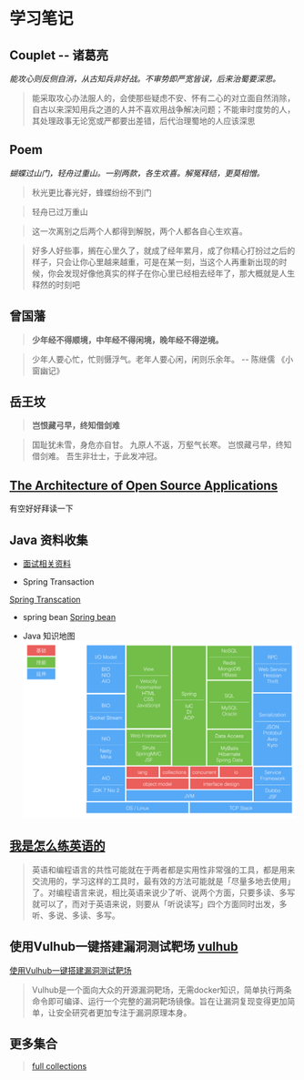 # 学习笔记

## Couplet -- 诸葛亮

*能攻心则反侧自消，从古知兵非好战。不审势即严宽皆误，后来治蜀要深思。*
> 能采取攻心办法服人的，会使那些疑虑不安、怀有二心的对立面自然消除，自古以来深知用兵之道的人并不喜欢用战争解决问题；不能审时度势的人，其处理政事无论宽或严都要出差错，后代治理蜀地的人应该深思

## Poem

*蝴蝶过山门，轻舟过重山。一别两款，各生欢喜。解冤释结，更莫相憎。*

> 秋光更比春光好，蜂蝶纷纷不到门

> 轻舟已过万重山

> 这一次离别之后两个人都得到解脱，两个人都各自心生欢喜。

> 好多人好些事，搁在心里久了，就成了经年累月，成了你精心打扮过之后的样子，只会让你心里越来越重，可是在某一刻，当这个人再重新出现的时候，你会发现好像他真实的样子在你心里已经相去经年了，那大概就是人生释然的时刻吧

## 曾国藩

> **少年经不得顺境，中年经不得闲境，晚年经不得逆境。**

> 少年人要心忙，忙则慑浮气。老年人要心闲，闲则乐余年。
>    -- 陈继儒 《小窗幽记》

## 岳王坟

> **岂恨藏弓早，终知借剑难**

> 国耻犹未雪，身危亦自甘。
> 九原人不返，万壑气长寒。
> 岂恨藏弓早，终知借剑难。
> 吾生非壮士，于此发冲冠。

## [The Architecture of Open Source Applications](http://www.aosabook.org/en/index.html)
有空好好拜读一下
## Java 资料收集

* [面试相关资料](docs/note/awesome-interview.md)

* Spring Transaction

[Spring Transcation](docs/note/java/spring-transaction.md)

* spring bean
[Spring bean](docs/note/java/spring-bean.md)

* Java 知识地图
![](./docs/note/java/img/knowleagemap.jpg)

## [我是怎么练英语的](https://dsdshcym.github.io/blog/2017/09/24/how-do-i-practice-my-english/)
> 英语和编程语言的共性可能就在于两者都是实用性非常强的工具，都是用来交流用的，学习这样的工具时，最有效的方法可能就是「尽量多地去使用」了。对编程语言来说，相比英语来说少了听、说两个方面，只要多读、多写就可以了，而对于英语来说，则要从「听说读写」四个方面同时出发，多听、多说、多读、多写。


## 使用Vulhub一键搭建漏洞测试靶场 [vulhub](https://github.com/vulhub/vulhub)
[使用Vulhub一键搭建漏洞测试靶场](https://vulhub.org)
> Vulhub是一个面向大众的开源漏洞靶场，无需docker知识，简单执行两条命令即可编译、运行一个完整的漏洞靶场镜像。旨在让漏洞复现变得更加简单，让安全研究者更加专注于漏洞原理本身。

## 更多集合
> [full collections](https://lucid-pasteur-eae010.netlify.com/docs/notes.html)
